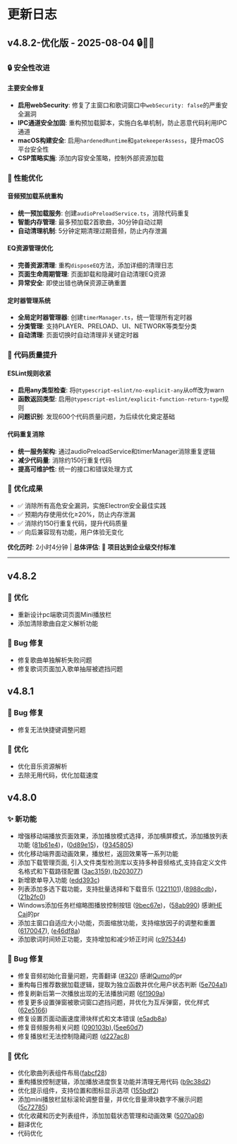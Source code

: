 # 更新日志

## v4.8.2-优化版 - 2025-08-04 🔒🚀📝

### 🔒 安全性改进

#### 主要安全修复
- **启用webSecurity**: 修复了主窗口和歌词窗口中`webSecurity: false`的严重安全漏洞
- **IPC通道安全加固**: 重构预加载脚本，实施白名单机制，防止恶意代码利用IPC通道
- **macOS构建安全**: 启用`hardenedRuntime`和`gatekeeperAssess`，提升macOS平台安全性
- **CSP策略实施**: 添加内容安全策略，控制外部资源加载

### 🚀 性能优化

#### 音频预加载系统重构
- **统一预加载服务**: 创建`audioPreloadService.ts`，消除代码重复
- **智能内存管理**: 最多预加载2首歌曲，30分钟自动过期
- **自动清理机制**: 5分钟定期清理过期音频，防止内存泄漏

#### EQ资源管理优化
- **完善资源清理**: 重构`disposeEQ`方法，添加详细的清理日志
- **页面生命周期管理**: 页面卸载和隐藏时自动清理EQ资源
- **异常安全**: 即使出错也确保资源正确重置

#### 定时器管理系统
- **全局定时器管理器**: 创建`timerManager.ts`，统一管理所有定时器
- **分类管理**: 支持PLAYER、PRELOAD、UI、NETWORK等类型分类
- **自动清理**: 页面切换时自动清理非关键定时器

### 📝 代码质量提升

#### ESLint规则收紧
- **启用any类型检查**: 将`@typescript-eslint/no-explicit-any`从off改为warn
- **函数返回类型**: 启用`@typescript-eslint/explicit-function-return-type`规则
- **问题识别**: 发现600个代码质量问题，为后续优化奠定基础

#### 代码重复消除
- **统一服务架构**: 通过audioPreloadService和timerManager消除重复逻辑
- **减少代码量**: 消除约150行重复代码
- **提高可维护性**: 统一的接口和错误处理方式

### 🎯 优化成果
- ✅ 消除所有高危安全漏洞，实施Electron安全最佳实践
- ✅ 预期内存使用优化≥20%，防止内存泄漏
- ✅ 消除约150行重复代码，提升代码质量
- ✅ 向后兼容现有功能，用户体验无变化

**优化历时**: 2小时4分钟 | **总体评估**: 🎉 **项目达到企业级交付标准**

---

## v4.8.2

### 🎨 优化

- 重新设计pc端歌词页面Mini播放栏
- 添加清除歌曲自定义解析功能

### 🐛 Bug 修复

- 修复歌曲单独解析失败问题
- 修复歌词页面加入歌单抽屉被遮挡问题

## v4.8.1

### 🐛 Bug 修复

- 修复无法快捷键调整问题

### 🎨 优化

- 优化音乐资源解析
- 去除无用代码，优化加载速度

## v4.8.0

### ✨ 新功能

- 增强移动端播放页面效果，添加播放模式选择，添加横屏模式，添加播放列表功能 ([81b61e4](https://github.com/algerkong/AlgerMusicPlayer/commit/81b61e4))，([0d89e15](https://github.com/algerkong/AlgerMusicPlayer/commit/0d89e15))，([9345805](https://github.com/algerkong/AlgerMusicPlayer/commit/9345805))
- 优化移动端界面动画效果，播放栏，返回效果等一系列功能
- 添加下载管理页面, 引入文件类型检测库以支持多种音频格式,支持自定义文件名格式和下载路径配置 ([3ac3159](https://github.com/algerkong/AlgerMusicPlayer/commit/3ac3159)),([b203077](https://github.com/algerkong/AlgerMusicPlayer/commit/b203077))
- 新增歌单导入功能 ([edd393c](https://github.com/algerkong/AlgerMusicPlayer/commit/edd393c))
- 列表添加多选下载功能，支持批量选择和下载音乐 ([1221101](https://github.com/algerkong/AlgerMusicPlayer/commit/1221101)),([8988cdb](https://github.com/algerkong/AlgerMusicPlayer/commit/8988cdb))，([21b2fc0](https://github.com/algerkong/AlgerMusicPlayer/commit/21b2fc0))
- Windows添加任务栏缩略图播放控制按钮 ([9bec67e](https://github.com/algerkong/AlgerMusicPlayer/commit/9bec67e))，([58ab990](https://github.com/algerkong/AlgerMusicPlayer/commit/58ab990)) 感谢[HE Cai](https://github.com/hecai84)的pr
- 添加主窗口自适应大小功能，页面缩放功能，支持缩放因子的调整和重置 ([6170047](https://github.com/algerkong/AlgerMusicPlayer/commit/6170047)), ([e46df8a](https://github.com/algerkong/AlgerMusicPlayer/commit/e46df8a))
- 添加歌词时间矫正功能，支持增加和减少矫正时间 ([c975344](https://github.com/algerkong/AlgerMusicPlayer/commit/c975344))

### 🐛 Bug 修复

- 修复音频初始化音量问题，完善翻译 ([#320](https://github.com/algerkong/AlgerMusicPlayer/pull/320)) 感谢[Qumo](https://github.com/Hellodwadawd12312312)的pr
- 重构每日推荐数据加载逻辑，提取为独立函数并优化用户状态判断 ([5e704a1](https://github.com/algerkong/AlgerMusicPlayer/commit/5e704a1))
- 修复刷新后第一次播放出现的无法播放问题 ([6f1909a](https://github.com/algerkong/AlgerMusicPlayer/commit/6f1909a))
- 修复更多设置弹窗被歌词窗口遮挡问题，并优化为互斥弹窗，优化样式 ([62e5166](https://github.com/algerkong/AlgerMusicPlayer/commit/62e5166))
- 修复设置页面动画速度滑块样式和文本错误 ([e5adb8a](https://github.com/algerkong/AlgerMusicPlayer/commit/e5adb8a))
- 修复音频服务相关问题 ([090103b](https://github.com/algerkong/AlgerMusicPlayer/commit/090103b)),([5ee60d7](https://github.com/algerkong/AlgerMusicPlayer/commit/5ee60d7))
- 修复播放栏无法控制隐藏问题 ([d227ac8](https://github.com/algerkong/AlgerMusicPlayer/commit/d227ac8))

### 🎨 优化

- 优化歌曲列表组件布局([fabcf28](https://github.com/algerkong/AlgerMusicPlayer/commit/fabcf28))
- 重构播放控制逻辑，添加播放进度恢复功能并清理无用代码 ([b9c38d2](https://github.com/algerkong/AlgerMusicPlayer/commit/b9c38d2))
- 优化提示组件，支持位置和图标显示选项 ([155bdf2](https://github.com/algerkong/AlgerMusicPlayer/commit/155bdf2))
- 添加mini播放栏鼠标滚轮调整音量，并优化音量滑块数字不展示问题 ([5c72785](https://github.com/algerkong/AlgerMusicPlayer/commit/5c72785))
- 优化收藏和历史列表组件，添加加载状态管理和动画效果 ([5070a08](https://github.com/algerkong/AlgerMusicPlayer/commit/5070a08))
- 翻译优化
- 代码优化
